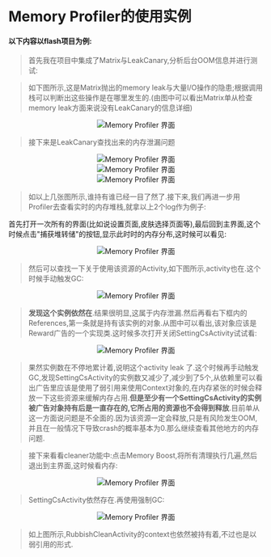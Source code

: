 # Memory Profiler的使用实例

#### 以下内容以flash项目为例:  

>首先我在项目中集成了Matrix与LeakCanary,分析后台OOM信息并进行测试:

>如下图所示,这是Matrix抛出的memory leak与大量I/O操作的隐患;根据调用栈可以判断出这些操作是在哪里发生的.(由图中可以看出Matrix单从检查memory leak方面来说没有LeakCanary的信息详细)  

<div align="center">
<img src="./Memory Profiler的使用实例pic/Screenshot_2019-02-19-12-12-34-112_best.flashlight.png"  alt="Memory Profiler 界面" />
</div>

>接下来是LeakCanary查找出来的内存泄漏问题

<div align="center">
<img src="./Memory Profiler的使用实例pic/Screenshot_2019-03-15-10-40-06-124_best.flashlight.png"  alt="Memory Profiler 界面" />
</div>

<div align="center">
<img src="./Memory Profiler的使用实例pic/Screenshot_2019-03-15-10-40-24-372_best.flashlight.png"  alt="Memory Profiler 界面" />
</div>

<div align="center">
<img src="./Memory Profiler的使用实例pic/Screenshot_2019-03-15-10-40-59-491_best.flashlight.png"  alt="Memory Profiler 界面" />
</div>

>如以上几张图所示,谁持有谁已经一目了然了.接下来,我们再进一步用Profiler去查看实时的内存堆栈,就拿以上2个log作为例子:

首先打开一次所有的界面(比如说设置页面,皮肤选择页面等),最后回到主界面,这个时候点击"捕获堆转储"的按钮,显示此时时的内存分布,这时候可以看见:
<div align="center">
<img src="./Memory Profiler的使用实例pic/1cut.png"  alt="Memory Profiler 界面" />
 </div>   

>然后可以查找一下关于使用该资源的Activity,如下图所示,activity也在.这个时候手动触发GC:

<div align="center">
<img src="./Memory Profiler的使用实例pic/1cut1.png"  alt="Memory Profiler 界面" />
 </div>

> **发现这个实例依然在**.结果很明显,这属于内存泄漏.然后再看右下框内的References,第一条就是持有该实例的对象.从图中可以看出,该对象应该是Reward广告的一个实现类.这时候多次打开关闭SettingCsActivity试试看:

<div align="center">
<img src="./Memory Profiler的使用实例pic/1cut2.png"  alt="Memory Profiler 界面" />
 </div>

>果然实例数在不停地累计着,说明这个activity leak 了.这个时候再手动触发GC,发现SettingCsActivity的实例数又减少了,减少到了5个,从依赖里可以看出广告里应该是使用了弱引用来使用Context对象的,在内存紧张的时候会释放一下这些资源来缓解内存占用.**但是至少有一个SettingCsActivity的实例被广告对象持有后是一直存在的,它所占用的资源也不会得到释放**.目前单从这一方面说问题是不全面的.因为该资源一定会释放,只是有风险发生OOM,并且在一般情况下导致crash的概率基本为0.那么继续查看其他地方的内存问题.

>接下来看看cleaner功能中:点击Memory Boost,将所有清理执行几遍,然后退出到主界面,这时候看内存:

<div align="center">
<img src="./Memory Profiler的使用实例pic/2cut.png"  alt="Memory Profiler 界面" />
</div>

  >SettingCsActivity依然存在.再使用强制GC:

  <div align="center">
  <img src="./Memory Profiler的使用实例pic/2cut1.png"  alt="Memory Profiler 界面" />
  </div>

  >如上图所示,RubbishCleanActivity的context也依然被持有着,不过也是以弱引用的形式.
